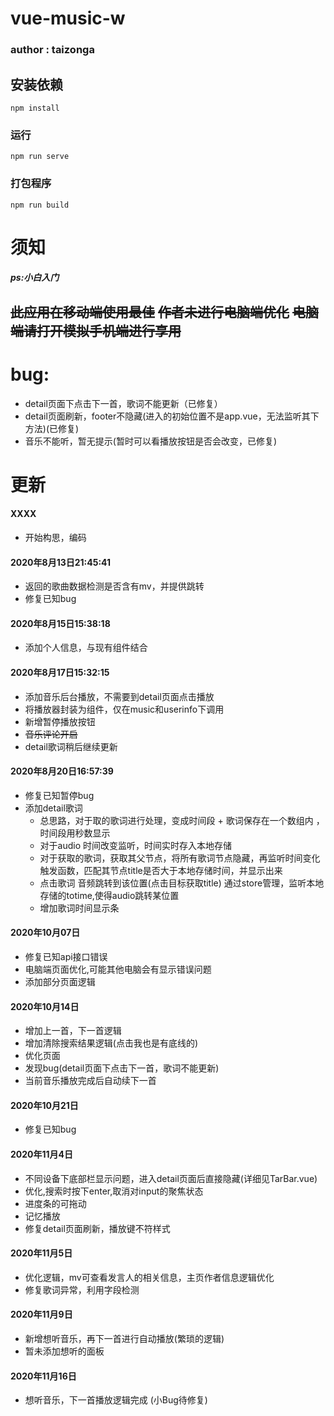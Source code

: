 # vue-music-w 
### author : taizonga

## 安装依赖
```
npm install
```

### 运行
```
npm run serve
```

### 打包程序
```
npm run build
```

# 须知  
##### ps:小白入门
~~此应用在移动端使用最佳~~
~~作者未进行电脑端优化~~
~~电脑端请打开模拟手机端进行享用~~
--
# bug: 
- detail页面下点击下一首，歌词不能更新（已修复）
- detail页面刷新，footer不隐藏(进入的初始位置不是app.vue，无法监听其下方法)(已修复)
- 音乐不能听，暂无提示(暂时可以看播放按钮是否会改变，已修复)

# 更新
#### XXXX
- 开始构思，编码
 
#### 2020年8月13日21:45:41  
- 返回的歌曲数据检测是否含有mv，并提供跳转
- 修复已知bug

#### 2020年8月15日15:38:18  
- 添加个人信息，与现有组件结合

#### 2020年8月17日15:32:15 
- 添加音乐后台播放，不需要到detail页面点击播放 
- 将播放器封装为组件，仅在music和userinfo下调用
- 新增暂停播放按钮 
- ~~音乐评论开启~~
- detail歌词稍后继续更新

#### 2020年8月20日16:57:39
- 修复已知暂停bug
- 添加detail歌词
  * 总思路，对于取的歌词进行处理，变成时间段 + 歌词保存在一个数组内  ，时间段用秒数显示
  * 对于audio 时间改变监听，时间实时存入本地存储
  * 对于获取的歌词，获取其父节点，将所有歌词节点隐藏，再监听时间变化触发函数，匹配其节点title是否大于本地存储时间，并显示出来
  * 点击歌词 音频跳转到该位置(点击目标获取title) 通过store管理，监听本地存储的totime,使得audio跳转某位置
  * 增加歌词时间显示条

#### 2020年10月07日
- 修复已知api接口错误
- 电脑端页面优化,可能其他电脑会有显示错误问题
- 添加部分页面逻辑

#### 2020年10月14日
- 增加上一首，下一首逻辑
- 增加清除搜索结果逻辑(点击我也是有底线的)
- 优化页面
- 发现bug(detail页面下点击下一首，歌词不能更新)
- 当前音乐播放完成后自动续下一首

#### 2020年10月21日
- 修复已知bug

#### 2020年11月4日
- 不同设备下底部栏显示问题，进入detail页面后直接隐藏(详细见TarBar.vue)
- 优化,搜索时按下enter,取消对input的聚焦状态
- 进度条的可拖动
- 记忆播放
- 修复detail页面刷新，播放键不符样式

#### 2020年11月5日
- 优化逻辑，mv可查看发言人的相关信息，主页作者信息逻辑优化
- 修复歌词异常，利用字段检测

#### 2020年11月9日
- 新增想听音乐，再下一首进行自动播放(繁琐的逻辑)
- 暂未添加想听的面板

#### 2020年11月16日
- 想听音乐，下一首播放逻辑完成 (小Bug待修复)